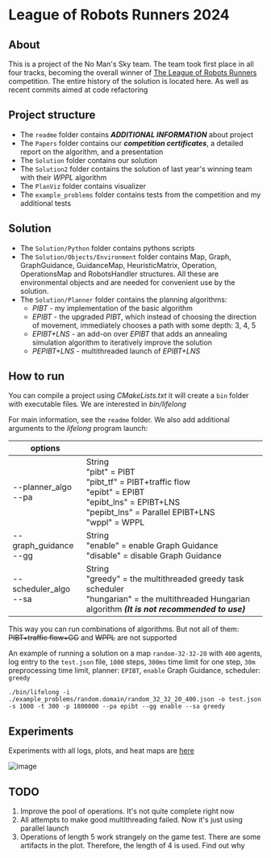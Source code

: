 # League of Robots Runners 2024

## About
This is a project of the No Man's Sky team. The team took first place in all four tracks, becoming the overall winner of [The League of Robots Runners](http://www.leagueofrobotrunners.org/) competition. The entire history of the solution is located here. As well as recent commits aimed at code refactoring

## Project structure

* The `readme` folder contains ***ADDITIONAL INFORMATION*** about project
* The `Papers` folder contains our ***competition certificates***, a detailed report on the algorithm, and a presentation
* The `Solution` folder contains our solution
* The `Solution2` folder contains the solution of last year's winning team with their *WPPL* algorithm
* The `PlanViz` folder contains visualizer
* The `example_problems` folder contains tests from the competition and my additional tests

## Solution

* The `Solution/Python` folder contains pythons scripts
* The `Solution/Objects/Environment` folder contains Map, Graph, GraphGuidance, GuidanceMap, HeuristicMatrix, Operation, OperationsMap and RobotsHandler structures. All these are environmental objects and are needed for convenient use by the solution. 
* The `Solution/Planner` folder contains the planning algorithms: 
  - *PIBT* - my implementation of the basic algorithm
  - *EPIBT* - the upgraded *PIBT*, which instead of choosing the direction of movement, immediately chooses a path with some depth: 3, 4, 5
  - *EPIBT+LNS* - an add-on over *EPIBT* that adds an annealing simulation algorithm to iteratively improve the solution
  - *PEPIBT+LNS* - multithreaded launch of *EPIBT+LNS*

## How to run

You can compile a project using *CMakeLists.txt* it will create a `bin` folder with executable files. We are interested in *bin/lifelong*

For main information, see the `readme` folder. We also add additional arguments to the *lifelong* program launch:

| options                      |                                                                                                                                                                                      |
|------------------------------|--------------------------------------------------------------------------------------------------------------------------------------------------------------------------------------|
| --planner_algo <br /> --pa   | String <br /> "pibt" = PIBT <br /> "pibt_tf" = PIBT+traffic flow <br /> "epibt" = EPIBT <br /> "epibt_lns" = EPIBT+LNS <br /> "pepibt_lns" = Parallel EPIBT+LNS <br /> "wppl" = WPPL |
| --graph_guidance <br /> --gg | String <br /> "enable" = enable Graph Guidance <br /> "disable" = disable Graph Guidance                                                                                             |
| --scheduler_algo <br /> --sa | String <br /> "greedy" = the multithreaded greedy task scheduler <br /> "hungarian" = the multithreaded Hungarian algorithm ***(It is not recommended to use)***                     |

This way you can run combinations of algorithms. But not all of them: ~~PIBT+traffic flow+GG~~ and ~~WPPL~~ are not supported


An example of running a solution on a map `random-32-32-20` with `400` agents, log entry to the `test.json` file, `1000` steps, `300ms` time limit for one step, `30m` preprocessing time limit, planner: `EPIBT`, `enable` Graph Guidance, scheduler: `greedy`
```
./bin/lifelong -i ./example_problems/random.domain/random_32_32_20_400.json -o test.json -s 1000 -t 300 -p 1800000 --pa epibt --gg enable --sa greedy
```


## Experiments

Experiments with all logs, plots, and heat maps are [here](https://github.com/Straple/LORR24_experiments)

![image](https://github.com/user-attachments/assets/b13368eb-dae7-4a36-8319-805637963a84)

## TODO
1) Improve the pool of operations. It's not quite complete right now
2) All attempts to make good multithreading failed. Now it's just using parallel launch
3) Operations of length 5 work strangely on the game test. There are some artifacts in the plot. Therefore, the length of 4 is used. Find out why
